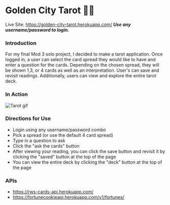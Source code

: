 # Golden City Tarot 🔮✨

Live Site: https://golden-city-tarot.herokuapp.com/
***Use any username/password to login.***

### Introduction
For my final Mod 3 solo project, I decided to make a tarot application. Once logged in, a user can select the card spread they would like to have and enter a question for the cards. Depending on the chosen spread, they will be shown 1,3, or 4 cards as well as an interpretation. User's can save and revisit readings. Additionally, users can view and explore the entire tarot deck.

### In Action
![Tarot gif](https://media.giphy.com/media/f6PDPFndlfPOlk8UsL/giphy.gif)

### Directions for Use
- Login using any username/password combo
- Pick a spread (or use the default 4 card spread)
- Type in a question to ask
- Click the "ask the cards" button
- After viewing your reading, you can click the save button and revisit it by clicking the "saved" button at the top of the page
- You can view the entire deck by clicking the "deck" button at the top of the page 

### APIs
- https://rws-cards-api.herokuapp.com/
- https://fortunecookieapi.herokuapp.com/v1/fortunes/


